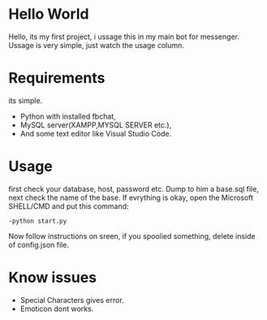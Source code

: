# Hello World
Hello, its my first project, i ussage this in my main bot for messenger. 
Ussage is very simple, just watch the usage column.
# Requirements
its simple.
- Python with installed fbchat,
- MySQL server(XAMPP,MYSQL SERVER etc.),
- And some text editor like Visual Studio Code.
# Usage
first check your database, host, password etc. 
Dump to him a base.sql file, next check the name of the base. 
If evrything is okay, open the Microsoft SHELL/CMD and put this command:
```
-python start.py
```
Now follow instructions on sreen, if you spoolied something, delete inside of config.json file.

# Know issues
- Special Characters gives error.
- Emoticon dont works.
